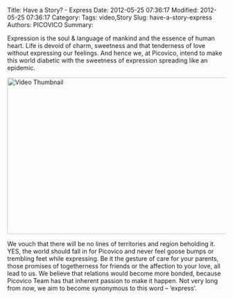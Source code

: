 
Title: Have a Story? - Express
Date: 2012-05-25 07:36:17
Modified: 2012-05-25 07:36:17
Category: 
Tags: video,Story
Slug: have-a-story-express
Authors: PICOVICO
Summary: 


Expression is the soul &amp; language of mankind and the essence of human heart. Life is devoid of charm, sweetness and that tenderness of love without expressing our feelings. And hence we, at Picovico, intend to make this world diabetic with the sweetness of expression spreading like an epidemic.

<a href="http://www.picovico.com/play/f2caae51fd954ab39ac7b39dc808b9ef?utm_source=picovicoblog&amp;utm_medium=video&amp;utm_content=post-134" target='_blank'><img class="aligncenter size-full wp-image-142" title="As you were always by my side" src="http://blog.picovico.com/wp-content/uploads/2012/05/as_you_were.png" alt="Video Thumbnail" width="640" height="360" /></a>

We vouch that there will be no lines of territories and region beholding it. YES, the world should fall in for Picovico and never feel goose bumps or trembling feet while expressing. Be it the gesture of care for your parents, those promises of togetherness for friends or the affection to your love, all lead to us. We believe that relations would become more bonded, because Picovico Team has that inherent passion to make it happen. Not very long from now, we aim to become synonymous to this word – ‘express’.